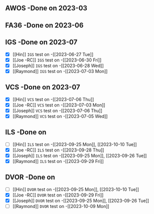 ## AWOS -Done on 2023-03
## FA36 -Done on 2023-06
## IGS -Done on 2023-07
- [x] [[Hin]] `IGS` test on -[[2023-06-27 Tue]]
- [x] [[Joe -RC]] `IGS` test on -[[2023-06-30 Fri]]
- [x] [[Joseph]] `IGS` test on -[[2023-06-28 Wed]]
- [x] [[Raymond]] `IGS` test on -[[2023-07-03 Mon]]
## VCS -Done on 2023-07
- [x] [[Hin]] `VCS` test on -[[2023-07-06 Thu]]
- [x] [[Joe -RC]] `VCS` test on -[[2023-07-03 Mon]]
- [x] [[Joseph]] `VCS` test on -[[2023-07-06 Thu]]
- [x] [[Raymond]] `VCS` test on -[[2023-07-05 Wed]]
## ILS -Done on
- [ ] [[Hin]] `ILS` test on -[[2023-09-25 Mon]], [[2023-10-10 Tue]]
- [x] [[Joe -RC]] `ILS` test on -[[2023-09-28 Thu]]
- [x] [[Joseph]] `ILS` test on -[[2023-09-25 Mon]], [[2023-09-26 Tue]]
- [x] [[Raymond]] `ILS` test on -[[2023-09-29 Fri]]
## DVOR -Done on
- [ ] [[Hin]] `DVOR` test on -[[2023-09-25 Mon]], [[2023-10-10 Tue]]
- [x] [[Joe -RC]] `DVOR` test on -[[2023-09-29 Fri]]
- [x] [[Joseph]] `DVOR` test on -[[2023-09-25 Mon]], [[2023-09-26 Tue]]
- [ ] [[Raymond]] `DVOR` test on -[[2023-10-09 Mon]]
